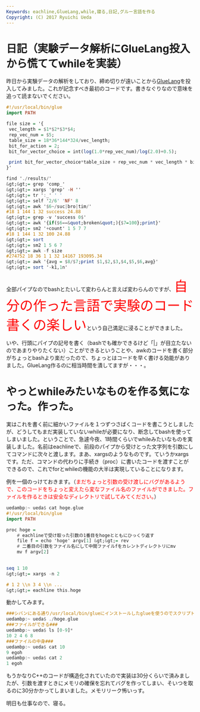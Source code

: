 ```yaml
---
Keywords: eachline,GlueLang,while,寝る,日記,グルー言語を作る
Copyright: (C) 2017 Ryuichi Ueda
---
```


# 日記（実験データ解析にGlueLang投入から慌ててwhileを実装）
昨日から実験データの解析をしており、締め切りが遠いことから<a href="https://github.com/ryuichiueda/GlueLang" target="_blank">GlueLang</a>を投入してみました。これが記念すべき最初のコードです。書きなぐりなので意味を追って読まないでください。

<!--more-->

```hs
#!/usr/local/bin/glue
import PATH

file size = '{
 vec_length = $1*$2*$3*$4;
 rep_vec_num = $5;
 table_size = 18*36*144*324/vec_length;
 bit_for_action = 2;
 bit_for_vector_choice = int(log(1.0*rep_vec_num)/log(2.0)+0.5);

 print bit_for_vector_choice*table_size + rep_vec_num * vec_length * bit_for_action,$0;
}'

find './results/'
&gt;&gt;= grep 'comp_'
&gt;&gt;= xargs 'grep' -H ''
&gt;&gt;= tr ':_' ' '
&gt;&gt;= self '2/6' 'NF' 8
&gt;&gt;= awk '$6~/suc|bro|tim/'
#18 1 144 1 32 success 24.88
&gt;&gt;= grep -v 'success 0$'
&gt;&gt;= awk '{if($6==&quot;broken&quot;){$7=100};print}'
&gt;&gt;= sm2 '+count' 1 5 7 7
#18 1 144 1 32 100 24.88
&gt;&gt;= sort
&gt;&gt;= sm2 1 5 6 7
&gt;&gt;= awk -f size
#274752 18 36 1 1 32 14167 193095.34
&gt;&gt;= awk '{avg = $8/$7;print $1,$2,$3,$4,$5,$6,avg}'
&gt;&gt;= sort '-k1,1n'
```

全部パイプなのでbashとたいして変わらんと言えば変わらんのですが、<span style="color:red;font-size:36px">自分の作った言語で実験のコード書くの楽しい</span>という自己満足に浸ることができました。

いや、行頭にパイプの記号を書く（bashでも確かできるけど「|」が目立たないのであまりやりたくない）ことができるということや、awkのコードを書く部分がちょっとbashより楽だったので、ちょっとはコードを早く書ける効能がありました。GlueLang作るのに相当時間を潰してますが・・・。

<h1>やっとwhileみたいなものを作る気になった。作った。</h1>

実はこれを書く前に細かいファイルを１つずつさばくコードを書こうとしましたが、どうしてもまだ実装していないwhileが必要になり、断念してbashを使ってしまいました。ということで、急遽今夜、1時間くらいでwhileみたいなものを実装しました。名前はeachlineで、前段のパイプから受けとった文字列を引数にしてコマンドに次々と渡します。まあ、xargsのようなものです。ていうかxargsです。ただ、コマンドの代わりに手続き（proc）に書いたコードを渡すことができるので、これでforとwhileの機能の大半は実現していることになります。

例を一個のっけておきます。（<span style="color:red">まだちょっと引数の受け渡しにバグがあるようで、このコードをちょっと変えたら変なファイル名のファイルができました。ファイルを作るときは安全なディレクトリで試してみてください。</span>）

```hs
uedambp:~ ueda$ cat hoge.glue 
#!/usr/local/bin/glue
import PATH

proc hoge =
	# eachlineで受け取った引数の1番目をhogeとともにひっくり返す
	file f = echo 'hoge' argv[1] &gt;&gt;= rev
	# 二番目の引数をファイル名にして中間ファイルfをカレントディレクトリにmv
	mv f argv[2]
	

seq 1 10
&gt;&gt;= xargs -n 2

# 1 2 \\n 3 4 \\n ...
&gt;&gt;= eachline this.hoge
```

動かしてみます。

```hs
###シバンにある通り/usr/local/bin/glueにインストールしたglueを使うのでスクリプトをそのまま実行###
uedambp:~ ueda$ ./hoge.glue 
###ファイルができる###
uedambp:~ ueda$ ls [0-9]*
10 2 4 6 8
###ファイルの中身###
uedambp:~ ueda$ cat 10
9 egoh
uedambp:~ ueda$ cat 2
1 egoh
```

もうかなりC++のコードが構造化されていたので実装は30分くらいで済みましたが、引数を渡すときにメモリの確保を忘れてバグを作ってしまい、そいつを取るのに30分かかってしまいました。メモリリーク怖いっす。


明日も仕事なので、寝る。
